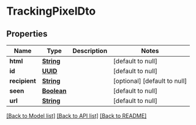 # TrackingPixelDto
## Properties

Name | Type | Description | Notes
------------ | ------------- | ------------- | -------------
**html** | [**String**](string) |  | [default to null]
**id** | [**UUID**](UUID) |  | [default to null]
**recipient** | [**String**](string) |  | [optional] [default to null]
**seen** | [**Boolean**](boolean) |  | [default to null]
**url** | [**String**](string) |  | [default to null]

[[Back to Model list]](../README#documentation-for-models) [[Back to API list]](../README#documentation-for-api-endpoints) [[Back to README]](../README)

